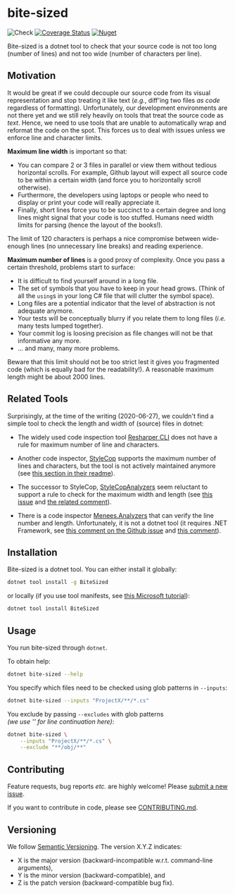 # bite-sized

![Check](
https://github.com/mristin/bite-sized-csharp/workflows/Check/badge.svg
) [![Coverage Status](
https://coveralls.io/repos/github/mristin/bite-sized-csharp/badge.svg)](
https://coveralls.io/github/mristin/bite-sized-csharp
) [![Nuget](
https://img.shields.io/nuget/v/BiteSized)](
https://www.nuget.org/packages/BiteSized
)


Bite-sized is a dotnet tool to check that your source code is not too long 
(number of lines) and not too wide (number of characters per line).

## Motivation

It would be great if we could decouple our source code from its visual 
representation and stop treating it like text (*e.g.*, diff'ing two files 
*as code* regardless of formatting). Unfortunately, our development
environments are not there yet and we still rely heavily on tools that treat
the source code as *text*. Hence, we need to use tools that are unable to 
automatically wrap and reformat the code on the spot. This forces us to deal
with issues unless we enforce line and character limits.
 
**Maximum line width** is important so that:
* You can compare 2 or 3 files in parallel or view them without tedious 
  horizontal scrolls. For example, Github layout will expect all source code to 
  be within a certain width (and force you to horizontally scroll otherwise).
* Furthermore, the developers using laptops or people who need to display or 
  print your code will really appreciate it.
* Finally, short lines force you to be succinct to a certain degree and 
  long lines might signal that your code is too stuffed. Humans need width 
  limits for parsing (hence the layout of the books!). 

The limit of 120 characters is perhaps a nice compromise between wide-enough 
lines (no unnecessary line breaks) and reading experience.

**Maximum number of lines** is a good proxy of complexity. Once you pass a
certain threshold, problems start to surface:
* It is difficult to find yourself around in a long file.
* The set of symbols that you have to keep in your head grows. (Think of all
  the `using`s in your long C# file that will clutter the symbol space).
* Long files are a potential indicator that the level of abstraction is not
  adequate anymore.
* Your tests will be conceptually blurry if you relate them to long files 
  (*i.e.* many tests lumped together).
* Your commit log is loosing precision as file changes will not be that 
  informative any more.
* ... and many, many more problems.

Beware that this limit should not be too strict lest it gives you fragmented 
code (which is equally bad for the readability!). A reasonable maximum length
might be about 2000 lines. 

## Related Tools

Surprisingly, at the time of the writing (2020-06-27), we couldn't find a simple
tool to check the length and width of (source) files in dotnet:

* The widely used code inspection tool [Resharper CLI](
https://www.jetbrains.com/help/resharper/ReSharper_Command_Line_Tools.html
) does not have a rule for maximum number of line and characters.

* Another code inspector, [StyleCop](
https://github.com/StyleCop/StyleCop
) supports the maximum number of lines and characters, but the tool is not 
actively maintained anymore (see [this section in their readme](
https://github.com/StyleCop/StyleCop#considerations
)).

* The successor to StyleCop, [StyleCopAnalyzers](
https://github.com/DotNetAnalyzers/StyleCopAnalyzers) seem reluctant to support
 a rule to check for the maximum width and length (see [this issue](
https://github.com/DotNetAnalyzers/StyleCopAnalyzers/issues/782
) and [the related comment](
https://github.com/DotNetAnalyzers/StyleCopAnalyzers/issues/782#issuecomment-140106659
)).

* There is a code inspector [Menees.Analyzers](
https://github.com/menees/Analyzers) that can verify the line number and length.
Unfortunately, it is not a dotnet tool (it requires .NET Framework, see
[this comment on the Github issue](
https://github.com/DotNetAnalyzers/StyleCopAnalyzers/issues/782) and 
[this comment](
https://github.com/DotNetAnalyzers/StyleCopAnalyzers/issues/782#issuecomment-243275140
)).

## Installation

Bite-sized is a dotnet tool. You can either install it globally:

```bash
dotnet tool install -g BiteSized
```
or locally (if you use tool manifests, see [this Microsoft tutorial](
https://docs.microsoft.com/en-us/dotnet/core/tools/local-tools-how-to-use
)):

```bash
dotnet tool install BiteSized
```

## Usage

You run bite-sized through `dotnet`.

To obtain help:

```bash
dotnet bite-sized --help
```

You specify which files need to be checked using glob patterns in `--inputs`:

```bash
dotnet bite-sized --inputs "ProjectX/**/*.cs"
```

You exclude by passing `--excludes` with glob patterns  
*(we use '\' for line continuation here)*:

```bash
dotnet bite-sized \
    --inputs "ProjectX/**/*.cs" \
    --exclude "**/obj/**"
``` 

## Contributing

Feature requests, bug reports *etc.* are highly welcome! Please [submit
a new issue](https://github.com/mristin/bite-sized-csharp/issues/new).

If you want to contribute in code, please see
[CONTRIBUTING.md](CONTRIBUTING.md).

## Versioning

We follow [Semantic Versioning](http://semver.org/spec/v1.0.0.html).
The version X.Y.Z indicates:

* X is the major version (backward-incompatible w.r.t. command-line arguments),
* Y is the minor version (backward-compatible), and
* Z is the patch version (backward-compatible bug fix).